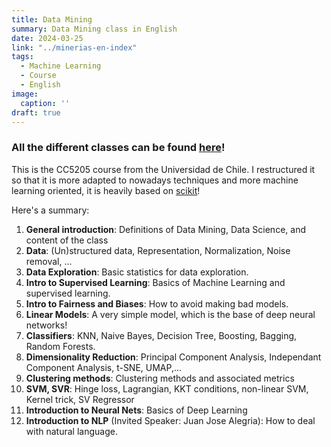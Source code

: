 ```yaml
---
title: Data Mining
summary: Data Mining class in English
date: 2024-03-25
link: "../minerias-en-index"
tags:
  - Machine Learning
  - Course
  - English
image:
  caption: ''
draft: true
---
```


### All the different classes can be found [here](../../minerias-en)! 

This is the CC5205 course from the Universidad de Chile. I restructured it so that it is more adapted to nowadays techniques and more machine learning oriented, it is heavily based on [scikit](https://scikit-learn.org/)! 

Here's a summary: 
1. **General introduction**: Definitions of Data Mining, Data Science, and content of the class
2. **Data**: (Un)structured data, Representation, Normalization, Noise removal, ... 
3. **Data Exploration**: Basic statistics for data exploration.
4. **Intro to Supervised Learning**: Basics of Machine Learning and supervised learning.
5. **Intro to Fairness and Biases**: How to avoid making bad models.
6. **Linear Models**: A very simple model, which is the base of deep neural networks!
7. **Classifiers**: KNN, Naive Bayes, Decision Tree, Boosting, Bagging, Random Forests.
8. **Dimensionality Reduction**: Principal Component Analysis, Independant Component Analysis, t-SNE, UMAP,... 
9. **Clustering methods**: Clustering methods and associated metrics 
10. **SVM, SVR**: Hinge loss, Lagrangian, KKT conditions, non-linear SVM, Kernel trick, SV Regressor  
11. **Introduction to Neural Nets**: Basics of Deep Learning
12. **Introduction to NLP** (Invited Speaker: Juan Jose Alegria): How to deal with natural language.

